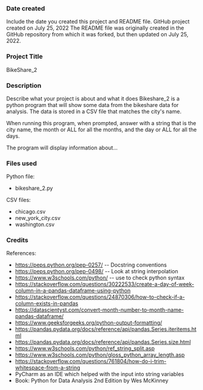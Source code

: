 ### Date created
Include the date you created this project and README file.
GitHub project created on July 25, 2022
The README file was originally created in the GitHub repository
from which it was forked, but then updated on July 25, 2022.

### Project Title
BikeShare_2

### Description
Describe what your project is about and what it does
Bikeshare_2 is a python program that will show some data from the bikeshare data for analysis.  The data is stored in a CSV file that matches the city's name.

When running this program, when prompted, answer with a string that is the city name, the month or ALL for all the months, and the day or ALL for all the days.

The program will display information about...

### Files used
Python file:
* bikeshare_2.py

CSV files:
* chicago.csv
* new_york_city.csv
* washington.csv


### Credits
References:
* https://peps.python.org/pep-0257/ -- Docstring conventions
* https://peps.python.org/pep-0498/ -- Look at string interpolation
* https://www.w3schools.com/python/ -- use to check python syntax
* https://stackoverflow.com/questions/30222533/create-a-day-of-week-column-in-a-pandas-dataframe-using-python
* https://stackoverflow.com/questions/24870306/how-to-check-if-a-column-exists-in-pandas
* https://datascientyst.com/convert-month-number-to-month-name-pandas-dataframe/
* https://www.geeksforgeeks.org/python-output-formatting/
* https://pandas.pydata.org/docs/reference/api/pandas.Series.iteritems.html
* https://pandas.pydata.org/docs/reference/api/pandas.Series.size.html
* https://www.w3schools.com/python/ref_string_split.asp
* https://www.w3schools.com/python/gloss_python_array_length.asp
* https://stackoverflow.com/questions/761804/how-do-i-trim-whitespace-from-a-string
* PyCharm as an IDE which helped with the input into string variables
* Book: Python for Data Analysis 2nd Edition by Wes McKinney
